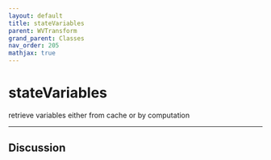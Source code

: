 ```yaml
---
layout: default
title: stateVariables
parent: WVTransform
grand_parent: Classes
nav_order: 205
mathjax: true
---
```


#  stateVariables

retrieve variables either from cache or by computation


---

## Discussion

  
